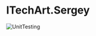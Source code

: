 # ITechArt.Sergey
![UnitTesting](https://github.com/webberbond/ProjectsPictures/blob/main/Unit.png)
